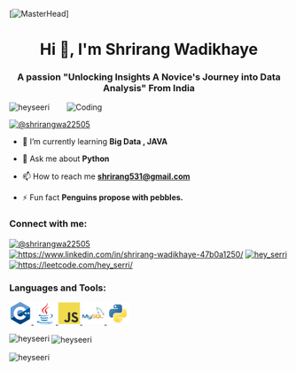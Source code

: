 [![MasterHead](https://user-images.githubusercontent.com/10498744/210012254-234538ff-d198-48aa-8964-37e6fd45d227.gif)]
<h1 align="center">Hi 👋, I'm Shrirang Wadikhaye</h1>
<h3 align="center">A passion "Unlocking Insights A Novice's Journey into Data Analysis" From India</h3>
<img align="right" alt="Coding" width="400" src="https://cdn.dribbble.com/users/1162077/screenshots/3848914/programmer.gif">

<p align="left"> <img src="https://komarev.com/ghpvc/?username=heyseeri&label=Profile%20views&color=0e75b6&style=flat" alt="heyseeri" /> </p>

<p align="left"> <a href="https://twitter.com/@shrirangwa22505" target="blank"><img src="https://img.shields.io/twitter/follow/@shrirangwa22505?logo=twitter&style=for-the-badge" alt="@shrirangwa22505" /></a> </p>

- 🌱 I’m currently learning **Big Data , JAVA**

- 💬 Ask me about **Python**

- 📫 How to reach me **shrirang531@gmail.com**

- ⚡ Fun fact **Penguins propose with pebbles.**

<h3 align="left">Connect with me:</h3>
<p align="left">
<a href="https://twitter.com/@shrirangwa22505" target="blank"><img align="center" src="https://raw.githubusercontent.com/rahuldkjain/github-profile-readme-generator/master/src/images/icons/Social/twitter.svg" alt="@shrirangwa22505" height="30" width="40" /></a>
<a href="https://linkedin.com/in/https://www.linkedin.com/in/shrirang-wadikhaye-47b0a1250/" target="blank"><img align="center" src="https://raw.githubusercontent.com/rahuldkjain/github-profile-readme-generator/master/src/images/icons/Social/linked-in-alt.svg" alt="https://www.linkedin.com/in/shrirang-wadikhaye-47b0a1250/" height="30" width="40" /></a>
<a href="https://instagram.com/hey_serri" target="blank"><img align="center" src="https://raw.githubusercontent.com/rahuldkjain/github-profile-readme-generator/master/src/images/icons/Social/instagram.svg" alt="hey_serri" height="30" width="40" /></a>
<a href="https://www.leetcode.com/https://leetcode.com/hey_serri/" target="blank"><img align="center" src="https://raw.githubusercontent.com/rahuldkjain/github-profile-readme-generator/master/src/images/icons/Social/leet-code.svg" alt="https://leetcode.com/hey_serri/" height="30" width="40" /></a>
</p>

<h3 align="left">Languages and Tools:</h3>
<p align="left"> <a href="https://www.w3schools.com/cpp/" target="_blank" rel="noreferrer"> <img src="https://raw.githubusercontent.com/devicons/devicon/master/icons/cplusplus/cplusplus-original.svg" alt="cplusplus" width="40" height="40"/> </a> <a href="https://www.java.com" target="_blank" rel="noreferrer"> <img src="https://raw.githubusercontent.com/devicons/devicon/master/icons/java/java-original.svg" alt="java" width="40" height="40"/> </a> <a href="https://developer.mozilla.org/en-US/docs/Web/JavaScript" target="_blank" rel="noreferrer"> <img src="https://raw.githubusercontent.com/devicons/devicon/master/icons/javascript/javascript-original.svg" alt="javascript" width="40" height="40"/> </a> <a href="https://www.mysql.com/" target="_blank" rel="noreferrer"> <img src="https://raw.githubusercontent.com/devicons/devicon/master/icons/mysql/mysql-original-wordmark.svg" alt="mysql" width="40" height="40"/> </a> <a href="https://www.python.org" target="_blank" rel="noreferrer"> <img src="https://raw.githubusercontent.com/devicons/devicon/master/icons/python/python-original.svg" alt="python" width="40" height="40"/> </a> </p>

<p><img align="left" src="https://github-readme-stats.vercel.app/api/top-langs?username=heyseeri&show_icons=true&locale=en&layout=compact" alt="heyseeri" /></p>

<p>&nbsp;<img align="center" src="https://github-readme-stats.vercel.app/api?username=heyseeri&show_icons=true&locale=en" alt="heyseeri" /></p>

<p><img align="center" src="https://github-readme-streak-stats.herokuapp.com/?user=heyseeri&" alt="heyseeri" /></p>
